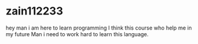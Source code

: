 # zain112233
hey man i am here to learn programming
I think this course who help me in my future
Man i need to work hard to learn this language.
